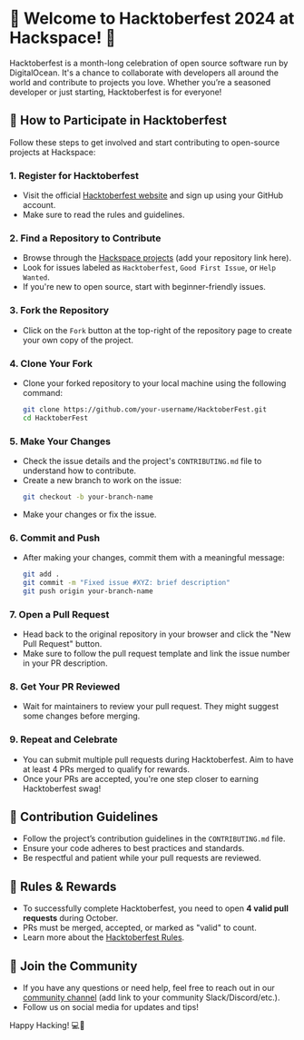 # 🎉 Welcome to Hacktoberfest 2024 at Hackspace! 🎉

Hacktoberfest is a month-long celebration of open source software run by DigitalOcean. It's a chance to collaborate with developers all around the world and contribute to projects you love. Whether you’re a seasoned developer or just starting, Hacktoberfest is for everyone!

## 🎯 How to Participate in Hacktoberfest

Follow these steps to get involved and start contributing to open-source projects at Hackspace:

### 1. **Register for Hacktoberfest**
   - Visit the official [Hacktoberfest website](https://hacktoberfest.com) and sign up using your GitHub account.
   - Make sure to read the rules and guidelines.

### 2. **Find a Repository to Contribute**
   - Browse through the [Hackspace projects](#) (add your repository link here).
   - Look for issues labeled as `Hacktoberfest`, `Good First Issue`, or `Help Wanted`.
   - If you're new to open source, start with beginner-friendly issues.

### 3. **Fork the Repository**
   - Click on the `Fork` button at the top-right of the repository page to create your own copy of the project.

### 4. **Clone Your Fork**
   - Clone your forked repository to your local machine using the following command:
     ```bash
     git clone https://github.com/your-username/HacktoberFest.git
     cd HacktoberFest
     ```

### 5. **Make Your Changes**
   - Check the issue details and the project's `CONTRIBUTING.md` file to understand how to contribute.
   - Create a new branch to work on the issue:
     ```bash
     git checkout -b your-branch-name
     ```
   - Make your changes or fix the issue.

### 6. **Commit and Push**
   - After making your changes, commit them with a meaningful message:
     ```bash
     git add .
     git commit -m "Fixed issue #XYZ: brief description"
     git push origin your-branch-name
     ```

### 7. **Open a Pull Request**
   - Head back to the original repository in your browser and click the "New Pull Request" button.
   - Make sure to follow the pull request template and link the issue number in your PR description.

### 8. **Get Your PR Reviewed**
   - Wait for maintainers to review your pull request. They might suggest some changes before merging.

### 9. **Repeat and Celebrate**
   - You can submit multiple pull requests during Hacktoberfest. Aim to have at least 4 PRs merged to qualify for rewards.
   - Once your PRs are accepted, you're one step closer to earning Hacktoberfest swag!

## 🌟 Contribution Guidelines
   - Follow the project’s contribution guidelines in the `CONTRIBUTING.md` file.
   - Ensure your code adheres to best practices and standards.
   - Be respectful and patient while your pull requests are reviewed.

## 📜 Rules & Rewards
   - To successfully complete Hacktoberfest, you need to open **4 valid pull requests** during October.
   - PRs must be merged, accepted, or marked as "valid" to count.
   - Learn more about the [Hacktoberfest Rules](https://hacktoberfest.com/participation/#rules).

## 🤝 Join the Community
   - If you have any questions or need help, feel free to reach out in our [community channel](#) (add link to your community Slack/Discord/etc.).
   - Follow us on social media for updates and tips!

Happy Hacking! 💻🚀
